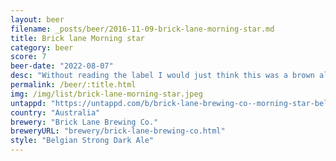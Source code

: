 ```yaml
---
layout: beer
filename: _posts/beer/2016-11-09-brick-lane-morning-star.md
title: Brick lane Morning star
category: beer
score: 7
beer-date: "2022-08-07"
desc: "Without reading the label I would just think this was a brown ale. It’s a pretty good brown ale"
permalink: /beer/:title.html
img: /img/list/brick-lane-morning-star.jpeg
untappd: "https://untappd.com/b/brick-lane-brewing-co--morning-star-belgian-dark-ale/4266776"
country: "Australia"
brewery: "Brick Lane Brewing Co."
breweryURL: "brewery/brick-lane-brewing-co.html"
style: "Belgian Strong Dark Ale"
---
```

